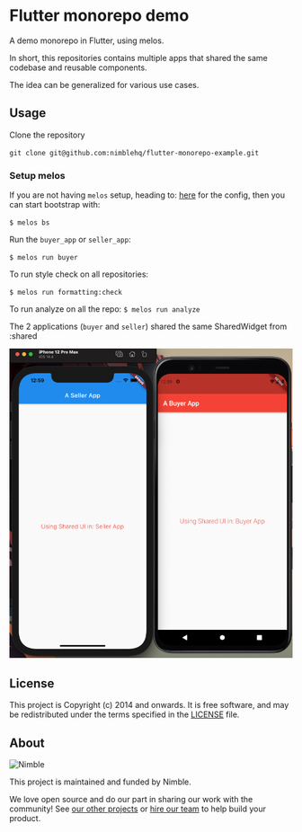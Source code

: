 # Flutter monorepo demo

A demo monorepo in Flutter, using melos.

In short, this repositories contains multiple apps that shared the same codebase and reusable components.

The idea can be generalized for various use cases.

## Usage

Clone the repository

`git clone git@github.com:nimblehq/flutter-monorepo-example.git`

### Setup melos

If you are not having `melos` setup, heading to: [here](https://pub.dev/packages/melos) for the config,
then you can start bootstrap with:

 `$ melos bs`

Run the `buyer_app` or `seller_app`:

 `$ melos run buyer`

To run style check on all repositories:

 `$ melos run formatting:check`

To run analyze on all the repo:
 `$ melos run analyze`

The 2 applications (`buyer` and `seller`) shared the same SharedWidget from :shared 

<img src="resources/screenshot.png" >


## License

This project is Copyright (c) 2014 and onwards. It is free software,
and may be redistributed under the terms specified in the [LICENSE] file.

[LICENSE]: /LICENSE

## About

![Nimble](https://assets.nimblehq.co/logo/dark/logo-dark-text-160.png)

This project is maintained and funded by Nimble.

We love open source and do our part in sharing our work with the community!
See [our other projects][community] or [hire our team][hire] to help build your product.

[community]: https://github.com/nimblehq
[hire]: https://nimblehq.co/
